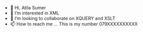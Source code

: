 - 👋 Hi, Atila Sumer
- 👀 I’m interested in XML
- 🌱 I’m looking to collaborate on XQUERY and XSLT
- 📫 How to reach me ...
  This is my number 079XXXXXXXXXX
<!---
peritusML/peritusML is a ✨ special ✨ repository because its `README.md` (this file) appears on your GitHub profile.
You can click the Preview link to take a look at your changes.
--->
